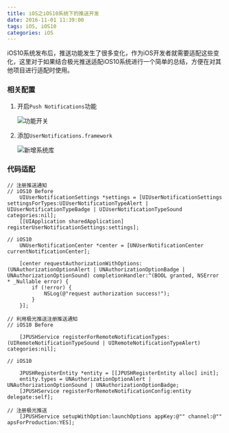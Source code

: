 ```yaml
---
title: iOS之iOS10系统下的推送开发
date: 2016-11-01 11:39:00
tags: iOS, iOS10
categories: iOS
---
```


iOS10系统发布后，推送功能发生了很多变化，作为iOS开发者就需要适配这些变化，这里对于如果结合极光推送适配iOS10系统进行一个简单的总结，方便在对其他项目进行适配时使用。

### 相关配置

1. 开启`Push Notifications`功能
   
   ![功能开关](/images/iOS之iOS10系统下的推送开发_1.png)

2. 添加`UserNotifications.framework`

   ![新增系统库](/images/iOS之iOS10系统下的推送开发_2.png)

### 代码适配

```
// 注册推送通知
// iOS10 Before
    UIUserNotificationSettings *settings = [UIUserNotificationSettings settingsForTypes:UIUserNotificationTypeAlert | UIUserNotificationTypeBadge | UIUserNotificationTypeSound categories:nil];
    [[UIApplication sharedApplication] registerUserNotificationSettings:settings];
    
// iOS10
    UNUserNotificationCenter *center = [UNUserNotificationCenter currentNotificationCenter];
    
    [center requestAuthorizationWithOptions:(UNAuthorizationOptionAlert | UNAuthorizationOptionBadge | UNAuthorizationOptionSound) completionHandler:^(BOOL granted, NSError * _Nullable error) {
        if (!error) {
            NSLog(@"request authorization success!");
        }
    }];

```

```
// 利用极光推送注册推送通知
// iOS10 Before
    
    [JPUSHService registerForRemoteNotificationTypes:(UIRemoteNotificationTypeSound | UIRemoteNotificationTypeAlert) categories:nil];
    
// iOS10
    
    JPUSHRegisterEntity *entity = [[JPUSHRegisterEntity alloc] init];
    entity.types = UNAuthorizationOptionAlert | UNAuthorizationOptionSound | UNAuthorizationOptionBadge;
    [JPUSHService registerForRemoteNotificationConfig:entity delegate:self];
    
// 注册极光推送
    [JPUSHService setupWithOption:launchOptions appKey:@"" channel:@"" apsForProduction:YES];
```
